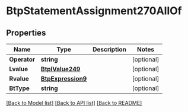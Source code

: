 # BtpStatementAssignment270AllOf

## Properties

Name | Type | Description | Notes
------------ | ------------- | ------------- | -------------
**Operator** | **string** |  | [optional] 
**Lvalue** | [**BtplValue249**](BTPLValue-249.md) |  | [optional] 
**Rvalue** | [**BtpExpression9**](BTPExpression-9.md) |  | [optional] 
**BtType** | **string** |  | [optional] 

[[Back to Model list]](../README.md#documentation-for-models) [[Back to API list]](../README.md#documentation-for-api-endpoints) [[Back to README]](../README.md)


